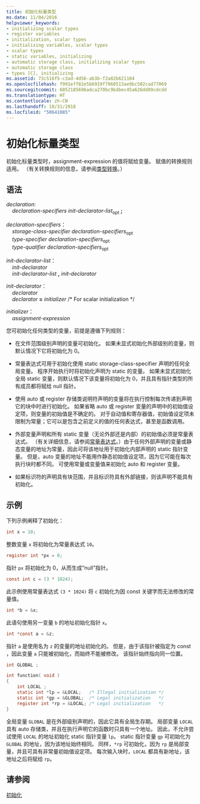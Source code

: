 ```yaml
---
title: 初始化标量类型
ms.date: 11/04/2016
helpviewer_keywords:
- initializing scalar types
- register variables
- initialization, scalar types
- initializing variables, scalar types
- scalar types
- static variables, initializing
- automatic storage class, initializing scalar types
- automatic storage class
- types [C], initializing
ms.assetid: 73c516f5-c3ad-4d56-ab3b-f2a82b621104
ms.openlocfilehash: f991eff82e5b6919f7960513ae9bc502cad77069
ms.sourcegitcommit: 6052185696adca270bc9bdbec45a626dd89cdcdd
ms.translationtype: HT
ms.contentlocale: zh-CN
ms.lasthandoff: 10/31/2018
ms.locfileid: "50641085"
---
```

# <a name="initializing-scalar-types"></a>初始化标量类型

初始化标量类型时，assignment-expression 的值将赋给变量。 赋值的转换规则适用。 （有关转换规则的信息，请参阅[类型转换](../c-language/type-conversions-c.md)。）

## <a name="syntax"></a>语法

*declaration*:<br/>
&nbsp;&nbsp;&nbsp;&nbsp;*declaration-specifiers* *init-declarator-list*<sub>opt</sub> **;**

*declaration-specifiers*：<br/>
&nbsp;&nbsp;&nbsp;&nbsp;*storage-class-specifier* *declaration-specifiers*<sub>opt</sub> <br/>
&nbsp;&nbsp;&nbsp;&nbsp;*type-specifier* *declaration-specifiers*<sub>opt</sub> <br/>
&nbsp;&nbsp;&nbsp;&nbsp;*type-qualifier* *declaration-specifiers*<sub>opt</sub>

*init-declarator-list*：<br/>
&nbsp;&nbsp;&nbsp;&nbsp;*init-declarator*<br/>
&nbsp;&nbsp;&nbsp;&nbsp;*init-declarator-list* **,** *init-declarator*

*init-declarator*：<br/>
&nbsp;&nbsp;&nbsp;&nbsp;*declarator*<br/>
&nbsp;&nbsp;&nbsp;&nbsp;*declarator* **=** *initializer* /\* For scalar initialization \*/

*initializer*：<br/>
&nbsp;&nbsp;&nbsp;&nbsp;*assignment-expression*

您可初始化任何类型的变量，前提是遵循下列规则：

- 在文件范围级别声明的变量可初始化。 如果未显式初始化外部级别的变量，则默认情况下它将初始化为 0。

- 常量表达式可用于初始化使用 static storage-class-specifier 声明的任何全局变量。 程序开始执行时将初始化声明为 static 的变量。 如果未显式初始化全局 static 变量，则默认情况下该变量将初始化为 0，并且具有指针类型的所有成员都将赋给 null 指针。

- 使用 auto 或 register 存储类说明符声明的变量将在执行控制每次传递到声明它的块中时进行初始化。 如果省略 auto 或 register 变量的声明中的初始值设定项，则变量的初始值是不确定的。 对于自动值和寄存器值，初始值设定项未限制为常量；它可以是包含之前定义的值的任何表达式，甚至是函数调用。

- 外部变量声明和所有 static 变量（无论外部还是内部）的初始值必须是常量表达式。 （有关详细信息，请参阅[常量表达式](../c-language/c-constant-expressions.md)。）由于任何外部声明的变量或静态变量的地址为常量，因此可将该地址用于初始化内部声明的 static 指针变量。 但是，auto 变量的地址不能用作静态初始值设定项，因为它可能在每次执行块时都不同。 可使用常量或变量值来初始化 auto 和 register 变量。

- 如果标识符的声明具有块范围，并且标识符具有外部链接，则该声明不能具有初始化。

## <a name="examples"></a>示例

下列示例阐释了初始化：

```C
int x = 10;
```

整数变量 `x` 将初始化为常量表达式 `10`。

```C
register int *px = 0;
```

指针 `px` 将初始化为 0，从而生成“null”指针。

```C
const int c = (3 * 1024);
```

此示例使用常量表达式 `(3 * 1024)` 将 `c` 初始化为因 const 关键字而无法修改的常量值。

```C
int *b = &x;
```

此语句使用另一变量 `b` 的地址初始化指针 `x`。

```C
int *const a = &z;
```

指针 `a` 是使用名为 `z` 的变量的地址初始化的。 但是，由于该指针被指定为 const ，因此变量 `a` 只能被初始化，而始终不能被修改。 该指针始终指向同一位置。

```C
int GLOBAL ;

int function( void )
{
    int LOCAL ;
    static int *lp = &LOCAL;   /* Illegal initialization */
    static int *gp = &GLOBAL;  /* Legal initialization   */
    register int *rp = &LOCAL; /* Legal initialization   */
}
```

全局变量 `GLOBAL` 是在外部级别声明的，因此它具有全局生存期。 局部变量 `LOCAL` 具有 auto 存储类，并且在执行声明它的函数时只具有一个地址。 因此，不允许尝试使用 `LOCAL` 的地址初始化 static 指针变量 `lp`。 static 指针变量 `gp` 可初始化为 `GLOBAL` 的地址，因为该地址始终相同。 同样，`*rp` 可初始化，因为 `rp` 是局部变量，并且可具有非常量初始值设定项。 每次输入块时，`LOCAL` 都具有新地址，该地址之后将赋给 `rp`。

## <a name="see-also"></a>请参阅

[初始化](../c-language/initialization.md)